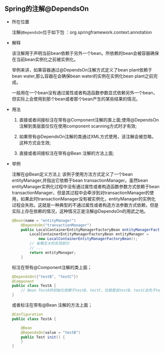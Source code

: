 ## Spring的注解@DependsOn

-   所在位置

     注解`@DependsOn`位于如下包 ：org.springframework.context.annotation

-   解释

    该注解用于声明当前bean依赖于另外一个bean。所依赖的bean会被容器确保在当前bean实例化之前被实例化。

    举例来讲，如果容器通过@DependsOn注解方式定义了bean plant依赖于bean water,那么容器在会确保bean water的实例在实例化bean plant之前完成。

    一般用在一个bean没有通过属性或者构造函数参数显式依赖另外一个bean，但实际上会使用到那个bean或者那个bean产生的某些结果的情况。

-   用法

    1.  直接或者间接标注在带有@Component注解的类上面;使用@DependsOn注解到类层面仅仅在使用component scanning方式时才有效;

    2.  如果带有@DependsOn注解的类通过XML方式使用，该注解会被忽略，<bean depends-on="..."/>这种方式会生效;

    3.  直接或者间接标注在带有@Bean 注解的方法上面;

-   举例

    注解在@Bean定义方法上
    该例子使用方法方式定义了一个bean entityManager,并指出它依赖于bean transactionManager。虽然bean entityManager实例化过程中没有通过属性或者构造函数参数方式依赖于bean transactionManager，但是其过程中会牵涉到对transactionManager的使用，如果此时transactionManager没有被实例化，entityManager的实例化过程会失败。这就是一种典型的不通过属性或者构造方法参数方式依赖，但是实际上存在依赖的情况，这种情况正是注解@DependsOn的用武之地。

    ```java
    @Bean(name = "entityManager")
        @DependsOn("transactionManager")
        public LocalContainerEntityManagerFactoryBean entityManagerFactory() throws Throwable {      
            LocalContainerEntityManagerFactoryBean entityManager = 
    	        new LocalContainerEntityManagerFactoryBean();
    	    // 省略无关的实现部分
    	    // ...
            return entityManager;
        }
    ```
    
    标注在带有@Component注解的类上面；

    ```java
    @DependsOn({"testB", "testC"})
    @Component
    public class TestA {
    	// Bean TestA的初始化依赖于testB、testC，也就是说testB、testC会先于testA初始化
    }
    ```
    或者标注在带有@Bean 注解的方法上面；
    ```java
    @Configuration
    public class TestA {
    
        @Bean
        @DependsOn(value = "testB")
        public Test init() {
        }
    }
    ```
    
    